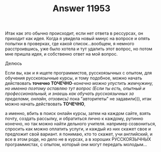 ﻿---
title: "Answer 11953"
se.owner.user_id: 264178
se.owner.display_name: "Dev18"
se.owner.link: "https://ru.meta.stackoverflow.com/users/264178/dev18"
se.answer_id: 11953
se.question_id: 11952
se.post_type: answer
se.is_accepted: False
---
<p>Итак как это обычно происходит, если нет ответа в рессурсах, он приходит как идея. Когда я увидела новый минус на вопросе и опять попытки в проверках, где какой список...вообщем, я немного расстроившись, уже было хотела и тут удалить этот вопрос, но потом мне пришла идея, и собственно ответ на мой вопрос.</p>
<p>Делюсь</p>
<p>Если вы, как и я ищете программистов, русскоязычных с опытом, для обучения русскоязычные курсы, и тому подобное, можно начать действовать <strong>точечно</strong> <strong>ТОЧЕЧНО</strong>-<em>конечно можно упустить жемчужину, но именно поэтому оставляю тут вопрос</em> <em>(Если ты есть, опытный и профессиональный, и знаешь как обучать русскоязычных за пределами, онлайн, отзовись)</em> пока &quot;авторитеты&quot; не задавили))), итак можно начать действовать <strong>ТОЧЕЧНО</strong>,</p>
<p>а именно, вбить в поиск онлайн курсы, затем на каждом сайте, взять почту, создать рассылку, и обратиться лично к каждому, рутинно конечно, но так можно найти дельного учителя. например созвониться, спросить как можно оплатить услуги, и каждый из них скажет свое и предложит свой вариант.
я понимаю, кто то скажет, учи английский, и все в этом роде, но дело не в курсах, а в хороших РУССКОЯЗЫЧНЫХ программистах, с опытом, который они могут передать молодым...</p>
